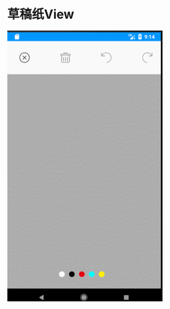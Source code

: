 # 草稿纸View #
![Sample Screenshot](https://github.com/xiedong11/DraftPaper/blob/master/picture/DraftPaper.gif)